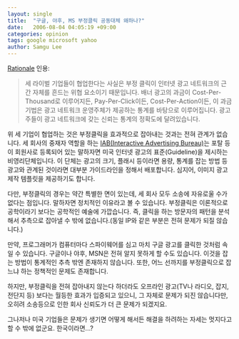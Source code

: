 ```yaml
---
layout: single
title:  "구글, 야후, MS 부정클릭 공동대체 왜하나?"
date:   2006-08-04 04:05:19 +09:00
categories: opinion
tags: google microsoft yahoo
author: Samgu Lee
---
```

[Rationale](http://www.rtnl.info/146) 인용:

> 세 라이벌 기업들이 협업한다는 사실은 부정 클릭이 인터넷 광고 네트워크의 근간 자체를 흔드는 위협 요소이기 때문입니다. 배너 광고의 과금이 Cost-Per-Thousand로 이루어지든, Pay-Per-Click이든, Cost-Per-Action이든, 이 과금 기법은 광고 네트워크 운영주체가 제공하는 통계를 바탕으로 이루어집니다. 광고주들이 광고 네트워크에 갖는 신뢰는 통계의 정확도에 달려있습니다.

위 세 기업이 협업하는 것은 부정클릭을 효과적으로 잡아내는 것과는 전혀 관계가 없습니다. 세 회사의 중재자 역할을 하는 [IAB(Interactive Advertising Bureau)](https://www.iab.com/wp-content/uploads/2019/04/IABNewAdPortfolio_LW_FixedSizeSpec.pdf)는 포탈 등이 회원사로 등록되어 있는 말하자면 미국 인터넷 광고의 표준(Guideline)을 제시하는 비영리단체입니다. 이 단체는 광고의 크기, 플래시 등이라면 용량, 통계를 잡는 방법 등 광고와 관계된 것이라면 대부분 가이드라인을 정해서 배포합니다. 심지어, 이미지 광고 제작 템플릿을 제공하기도 합니다.

다만, 부정클릭의 경우는 약간 특별한 면이 있는데, 세 회사 모두 소송에 자유로울 수가 없다는 점입니다. 말하자면 정치적인 이유라고 볼 수 있습니다. 부정클릭은 이론적으로 공학이라기 보다는 공학적인 예술에 가깝습니다. 즉, 클릭을 하는 방문자의 패턴을 분석해서 추측으로 잡아낼 수 밖에 없습니다.(동일 IP와 같은 부분은 전혀 문제가 되질 않습니다.)

만약, 프로그래머가 컴퓨터마다 스파이웨어를 심고 마치 구글 광고를 클릭한 것처럼 속일 수 있습니다. 구글이나 야후, MSN은 전혀 알지 못하게 할 수도 있습니다. 이것을 잡는 방법이 통계적인 추측 밖엔 존재하지 않습니다. 또한, 어느 선까지를 부정클릭으로 잡느냐 하는 정책적인 문제도 존재합니다.

하지만, 부정클릭을 전혀 잡아내지 않는다 하더라도 오프라인 광고(TV나 라디오, 잡지, 전단지 등) 보다는 월등한 효과가 입증되고 있으니, 그 자체로 문제가 되진 않습니다만, 오히려 소송등으로 인한 회사 신뢰도가 더 큰 문제가 되겠지요.

그나저나 미국 기업들은 문제가 생기면 어떻게 해서든 해결을 하려하는 자세는 멋지다고 할 수 밖에 없군요. 한국이라면...?
